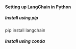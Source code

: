 #### Setting up LangChain in Python 

##### Install using pip
pip install langchain 

##### Install using conda 
